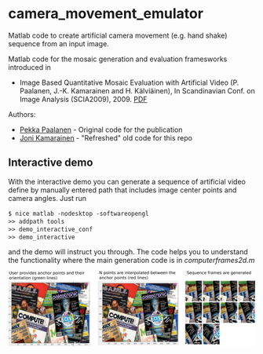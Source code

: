 # camera_movement_emulator
Matlab code to create artificial camera movement (e.g. hand shake) sequence from an input image.

Matlab code for the mosaic generation and evaluation framesworks introduced in
 * Image Based Quantitative Mosaic Evaluation with Artificial Video (P. Paalanen, J.-K. Kamarainen and H. Kälviäinen), In Scandinavian Conf. on Image Analysis (SCIA2009), 2009. [PDF](https://webpages.tuni.fi/vision/data/publications/scia2009_mosaic.pdf)

Authors:
 * [Pekka Paalanen](https://ppaalanen.blogspot.com/) - Original code for the publication
 * [Joni Kamarainen](https://github.com/kamarain/) - "Refreshed" old code for this repo

## Interactive demo

With the interactive demo you can generate a sequence of artificial video define by manually entered path
that includes image center points and camera angles. Just run

```
$ nice matlab -nodesktop -softwareopengl
>> addpath tools
>> demo_interactive_conf
>> demo_interactive
```

and the demo will instruct you through. The code helps you to understand the functionality where the main generation code
is in *computerframes2d.m*

![Interactive demo](data/camera_movement_emulator_framework.png)
